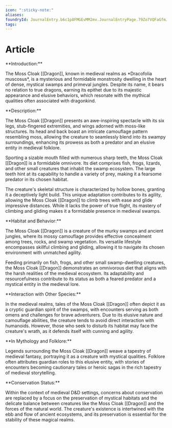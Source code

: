 ```yaml
---
icon: ":sticky-note:"
aliases: 
foundryId: JournalEntry.b6c1p8FMGEvMM2mv.JournalEntryPage.79Zo7VQFaGfmJSmp
tags:
---
```


# Article
\*\*Introduction:\*\*

The Moss Cloak [[Dragon]], known in medieval realms as \*Dracofolia muscosus\*, is a mysterious and formidable monstrosity dwelling in the heart of dense, mystical swamps and primeval jungles. Despite its name, it bears no relation to true dragons, earning its epithet due to its majestic appearance and elusive behaviors, which resonate with the mythical qualities often associated with dragonkind.

\*\*Description:\*\*

The Moss Cloak [[Dragon]] presents an awe-inspiring spectacle with its six legs, stub-fingered extremities, and wings adorned with moss-like structures. Its head and back boast an intricate camouflage pattern resembling moss, allowing the creature to seamlessly blend into its swampy surroundings, enhancing its prowess as both a predator and an elusive entity in medieval folklore.

Sporting a sizable mouth filled with numerous sharp teeth, the Moss Cloak [[Dragon]] is a formidable omnivore. Its diet comprises fish, frogs, lizards, and other small creatures that inhabit the swamp ecosystem. The large teeth hint at its capability to handle a variety of prey, making it a fearsome predator in its chosen habitat.

The creature's skeletal structure is characterized by hollow bones, granting it a deceptively light build. This unique adaptation contributes to its agility, allowing the Moss Cloak [[Dragon]] to climb trees with ease and glide impressive distances. While it lacks the power of true flight, its mastery of climbing and gliding makes it a formidable presence in medieval swamps.

\*\*Habitat and Behavior:\*\*

The Moss Cloak [[Dragon]] is a creature of the murky swamps and ancient jungles, where its mossy camouflage provides effective concealment among trees, rocks, and swamp vegetation. Its versatile lifestyle encompasses skillful climbing and gliding, allowing it to navigate its chosen environment with unmatched agility.

Feeding primarily on fish, frogs, and other small swamp-dwelling creatures, the Moss Cloak [[Dragon]] demonstrates an omnivorous diet that aligns with the harsh realities of the medieval ecosystem. Its adaptability and resourcefulness contribute to its status as both a feared predator and a mystical entity in the medieval lore.

\*\*Interaction with Other Species:\*\*

In the medieval realms, tales of the Moss Cloak [[Dragon]] often depict it as a cryptic guardian spirit of the swamps, with encounters serving as both omens and challenges for brave adventurers. Due to its elusive nature and camouflage abilities, the creature tends to avoid direct interaction with humanoids. However, those who seek to disturb its habitat may face the creature's wrath, as it defends itself with cunning and agility.

\*\*In Mythology and Folklore:\*\*

Legends surrounding the Moss Cloak [[Dragon]] weave a tapestry of medieval fantasy, portraying it as a creature with mystical qualities. Folklore often attributes guardian roles to this elusive entity, with stories of encounters becoming cautionary tales or heroic sagas in the rich tapestry of medieval storytelling.

\*\*Conservation Status:\*\*

Within the context of medieval D&D settings, concerns about conservation are replaced by a focus on the preservation of mystical habitats and the delicate balance between creatures like the Moss Cloak [[Dragon]] and the forces of the natural world. The creature's existence is intertwined with the ebb and flow of ancient ecosystems, and its preservation is essential for the stability of these magical realms.